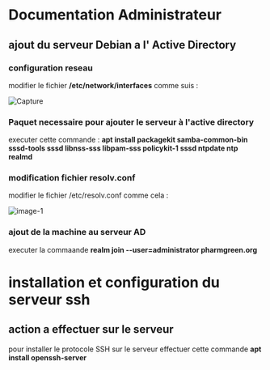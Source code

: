 # Documentation Administrateur

## ajout du serveur Debian a l' Active Directory

### configuration reseau

modifier le fichier **/etc/network/interfaces** comme suis :


![Capture](https://github.com/WildCodeSchool/TSSR-2402-P3-G4-BuildYourInfra-Pharmgreen/assets/81968235/a8ac382b-05cb-475e-8292-adbb51969dcb)


### Paquet necessaire pour ajouter le serveur à l'active directory

executer cette commande : **apt install packagekit samba-common-bin sssd-tools sssd libnss-sss libpam-sss policykit-1 sssd ntpdate ntp realmd**

### modification fichier resolv.conf

modifier le fichier /etc/resolv.conf comme cela :

![image-1](https://github.com/WildCodeSchool/TSSR-2402-P3-G4-BuildYourInfra-Pharmgreen/assets/81968235/9ee74866-6e02-4e7f-9dd1-571e731d1ff6)

### ajout de la machine au serveur AD

executer la commaande **realm join --user=administrator pharmgreen.org**


# installation et configuration du serveur ssh

## action a effectuer sur le serveur

pour installer le protocole SSH sur le serveur effectuer cette commande **apt install openssh-server**
